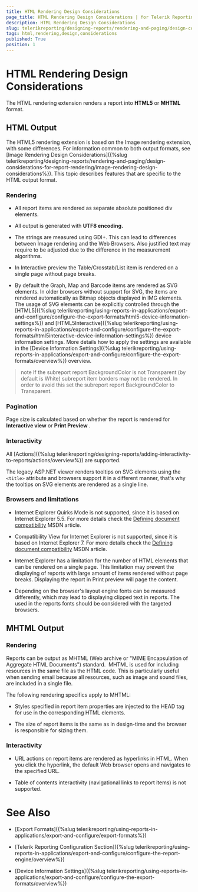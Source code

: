 ```yaml
---
title: HTML Rendering Design Considerations
page_title: HTML Rendering Design Considerations | for Telerik Reporting Documentation
description: HTML Rendering Design Considerations
slug: telerikreporting/designing-reports/rendering-and-paging/design-considerations-for-report-rendering/html-rendering-design-considerations
tags: html,rendering,design,considerations
published: True
position: 1
---
```


# HTML Rendering Design Considerations



The HTML rendering extension renders a report into __HTML5__  or __MHTML__  format.       

## HTML Output

The HTML5 rendering extension is based on the Image rendering extension, with some differences. For           information common to both output formats, see           [Image Rendering Design Considerations]({%slug telerikreporting/designing-reports/rendering-and-paging/design-considerations-for-report-rendering/image-rendering-design-considerations%}).           This topic describes features that are specific to the HTML output format.         

### Rendering

* All report items are rendered as separate absolute positioned div elements.

* All output is generated with __UTF8 encoding.__ 

* The strings are measured using GDI+. This can lead to differences between Image rendering and the Web Browsers.                    Also justified text may require to be adjusted due to the difference in the measurement algorithms.                 

* In Interactive preview the Table/Crosstab/List item is rendered on a single page without page breaks.                 

* By default the Graph, Map and Barcode items are rendered as SVG elements. In older browsers without support for SVG, the items are rendered automatically as Bitmap objects displayed in IMG elements.                   The usage of SVG elements can be explicitly controlled through the [HTML5]({%slug telerikreporting/using-reports-in-applications/export-and-configure/configure-the-export-formats/html5-device-information-settings%}) and [HTML5Interactive]({%slug telerikreporting/using-reports-in-applications/export-and-configure/configure-the-export-formats/html5interactive-device-information-settings%}) device information settings. More details how to apply the settings are available in the [Device Information Settings]({%slug telerikreporting/using-reports-in-applications/export-and-configure/configure-the-export-formats/overview%}) overview.                 

>note If the subreport report BackgroundColor is not Transparent (by default is White) subreport item borders may not be rendered.                 In order to avoid this set the subreport report BackgroundColor to Transparent.               


### Pagination

Page size is calculated based on whether the report is rendered for __Interactive view__                or __Print Preview__ .             

### Interactivity

All [Actions]({%slug telerikreporting/designing-reports/adding-interactivity-to-reports/actions/overview%}) are supported.             

The legacy ASP.NET viewer renders tooltips on SVG elements using the ```<title>``` attribute and browsers support it in a different manner,                that's why the tooltips on SVG elements are rendered as a single line.             

### Browsers and limitations

* Internet Explorer Quirks Mode is not supported, since it is based on Internet Explorer 5.5. For more details check the  [Defining document compatibility](http://msdn.microsoft.com/en-us/library/cc288325(v=vs.85).aspx)  MSDN article.                 

* Compatibility View for Internet Explorer is not supported, since it is based on Internet Explorer 7. For more details check the  [Defining document compatibility](http://msdn.microsoft.com/en-us/library/cc288325(v=vs.85).aspx)  MSDN article.                 

* Internet Explorer has a limitation for the number of HTML elements that can be rendered on a single page. This limitation may prevent the displaying of reports with large amount of items rendered without page breaks. Displaying the report in Print preview will page the content.

* Depending on the browser's layout engine fonts can be measured differently, which may lead to displaying clipped text in reports. The used in the reports fonts should be considered with the targeted browsers.                 

## MHTML Output

### Rendering

Reports can be output as MHTML (Web archive or "MIME Encapsulation of Aggregate HTML Documents") standard.                MHTML is used for including resources in the same file as the HTML code. This is particularly useful when               sending email because all resources, such as image and sound files, are included in a single file.             

The following rendering specifics apply to MHTML:

* Styles specified in report item properties are injected to the HEAD tag for use in the corresponding                   HTML elements.                 

* The size of report items is the same as in design-time and the browser is responsible for sizing them.

### Interactivity

* URL actions on report items are rendered as hyperlinks in HTML. When you click                   the hyperlink, the default Web browser opens and navigates to the specified URL.                 

* Table of contents interactivity (navigational links to report items) is not supported.                 

# See Also


 * [Export Formats]({%slug telerikreporting/using-reports-in-applications/export-and-configure/export-formats%})

 * [Telerik Reporting Configuration Section]({%slug telerikreporting/using-reports-in-applications/export-and-configure/configure-the-report-engine/overview%})

 * [Device Information Settings]({%slug telerikreporting/using-reports-in-applications/export-and-configure/configure-the-export-formats/overview%})
